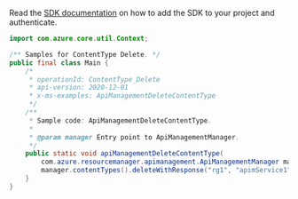 Read the [SDK documentation](https://github.com/Azure/azure-sdk-for-java/blob/azure-resourcemanager-apimanagement_1.0.0-beta.2/sdk/apimanagement/azure-resourcemanager-apimanagement/README.md) on how to add the SDK to your project and authenticate.

```java
import com.azure.core.util.Context;

/** Samples for ContentType Delete. */
public final class Main {
    /*
     * operationId: ContentType_Delete
     * api-version: 2020-12-01
     * x-ms-examples: ApiManagementDeleteContentType
     */
    /**
     * Sample code: ApiManagementDeleteContentType.
     *
     * @param manager Entry point to ApiManagementManager.
     */
    public static void apiManagementDeleteContentType(
        com.azure.resourcemanager.apimanagement.ApiManagementManager manager) {
        manager.contentTypes().deleteWithResponse("rg1", "apimService1", "page", "*", Context.NONE);
    }
}
```
